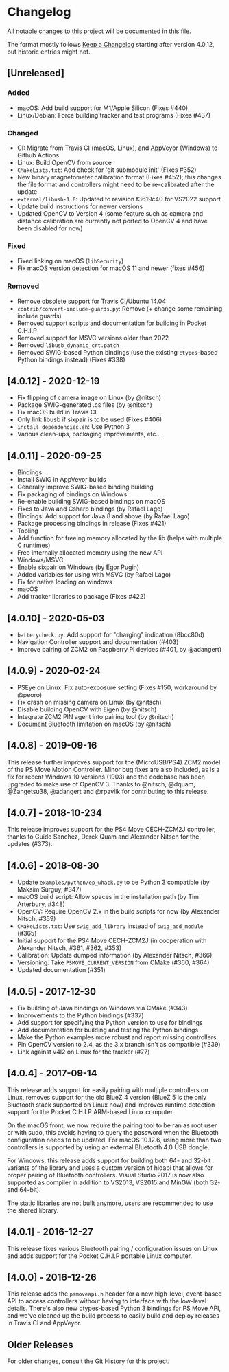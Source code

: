 # Changelog

All notable changes to this project will be documented in this file.

The format mostly follows [Keep a Changelog](https://keepachangelog.com/en/1.0.0/)
starting after version 4.0.12, but historic entries might not.

## [Unreleased]

### Added

- macOS: Add build support for M1/Apple Silicon (Fixes #440)
- Linux/Debian: Force building tracker and test programs (Fixes #437)

### Changed

- CI: Migrate from Travis CI (macOS, Linux), and AppVeyor (Windows) to Github Actions
- Linux: Build OpenCV from source
- `CMakeLists.txt`: Add check for 'git submodule init' (Fixes #352)
- New binary magnetometer calibration format (Fixes #452); this changes the
  file format and controllers might need to be re-calibrated after the update
- `external/libusb-1.0`: Updated to revision f3619c40 for VS2022 support
- Update build instructions for newer versions
- Updated OpenCV to Version 4 (some feature such as camera and distance calibration
  are currently not ported to OpenCV 4 and have been disabled for now)

### Fixed

- Fixed linking on macOS (`libSecurity`)
- Fix macOS version detection for macOS 11 and newer (fixes #456)

### Removed

- Remove obsolete support for Travis CI/Ubuntu 14.04
- `contrib/convert-include-guards.py`: Remove (+ change some remaining include guards)
- Removed support scripts and documentation for building in Pocket C.H.I.P
- Removed support for MSVC versions older than 2022
- Removed `libusb_dynamic_crt.patch`
- Removed SWIG-based Python bindings (use the existing `ctypes`-based Python bindings instead) (Fixes #338)


## [4.0.12] - 2020-12-19

- Fix flipping of camera image on Linux (by @nitsch)
- Package SWIG-generated .cs files (by @nitsch)
- Fix macOS build in Travis CI
- Only link libusb if sixpair is to be used (Fixes #406)
- `install_dependencies.sh`: Use Python 3
- Various clean-ups, packaging improvements, etc...


## [4.0.11] - 2020-09-25

- Bindings
 - Install SWIG in AppVeyor builds
 - Generally improve SWIG-based binding building
 - Fix packaging of bindings on Windows
 - Re-enable building SWIG-based bindings on macOS
 - Fixes to Java and Csharp bindings (by Rafael Lago)
 - Bindings: Add support for Java 8 and above (by Rafael Lago)
 - Package processing bindings in release (Fixes #421)
- Tooling
 - Add function for freeing memory allocated by the lib (helps with multiple C runtimes)
 - Free internally allocated memory using the new API
- Windows/MSVC
 - Enable sixpair on Windows (by Egor Pugin)
 - Added variables for using with MSVC (by Rafael Lago)
 - Fix for native loading on windows
- macOS
 - Add tracker libraries to package (Fixes #422)


## [4.0.10] - 2020-05-03

- `batterycheck.py`: Add support for "charging" indication (8bcc80d)
- Navigation Controller support and documentation (#403)
- Improve pairing of ZCM2 on Raspberry Pi devices (#401, by @adangert)


## [4.0.9] - 2020-02-24

- PSEye on Linux: Fix auto-exposure setting (Fixes #150, workaround by @peoro)
- Fix crash on missing camera on Linux (by @nitsch)
- Disable building OpenCV with Eigen (by @nitsch)
- Integrate ZCM2 PIN agent into pairing tool (by @nitsch)
- Document Bluetooth limitation on macOS (by @nitsch)


## [4.0.8] - 2019-09-16

This release further improves support for the (MicroUSB/PS4) ZCM2 model of the
PS Move Motion Controller. Minor bug fixes are also included, as is a fix for
recent Windows 10 versions (1903) and the codebase has been upgraded to make
use of OpenCV 3. Thanks to @nitsch, @dquam, @Zangetsu38, @adangert and @rpavlik
for contributing to this release.


## [4.0.7] - 2018-10-234

This release improves support for the PS4 Move CECH-ZCM2J controller, thanks to
Guido Sanchez, Derek Quam and Alexander Nitsch for the updates (#373).


## [4.0.6] - 2018-08-30

- Update `examples/python/ep_whack.py` to be Python 3 compatible (by Maksim Surguy, #347)
- macOS build script: Allow spaces in the installation path (by Tim Arterbury, #348)
- OpenCV: Require OpenCV 2.x in the build scripts for now (by Alexander Nitsch, #359)
- `CMakeLists.txt`: Use `swig_add_library` instead of `swig_add_module` (#365)
- Initial support for the PS4 Move CECH-ZCM2J (in cooperation with Alexander Nitsch, #361, #362, #353)
- Calibration: Update dumped information (by Alexander Nitsch, #366)
- Versioning: Take `PSMOVE_CURRENT_VERSION` from CMake (#360, #364)
- Updated documentation (#351)


## [4.0.5] - 2017-12-30

- Fix building of Java bindings on Windows via CMake (#343)
- Improvements to the Python bindings (#337)
- Add support for specifying the Python version to use for bindings
- Add documentation for building and testing the Python bindings
- Make the Python examples more robust and report missing controllers
- Pin OpenCV version to 2.4, as the 3.x branch isn't as compatible (#339)
- Link against v4l2 on Linux for the tracker (#77)


## [4.0.4] - 2017-09-14

This release adds support for easily pairing with multiple controllers on
Linux, removes support for the old BlueZ 4 version (BlueZ 5 is the only
Bluetooth stack supported on Linux now) and improves runtime detection support
for the Pocket C.H.I.P ARM-based Linux computer.

On the macOS front, we now require the pairing tool to be ran as root user or
with sudo, this avoids having to query the password when the Bluetooth
configuration needs to be updated. For macOS 10.12.6, using more than two
controllers is supported by using an external Bluetooth 4.0 USB dongle.

For Windows, this release adds support for building both 64- and 32-bit
variants of the library and uses a custom version of hidapi that allows for
proper pairing of Bluetooth controllers. Visual Studio 2017 is now also
supported as compiler in addition to VS2013, VS2015 and MinGW (both 32- and
64-bit).

The static libraries are not built anymore, users are recommended to use the
shared library.


## [4.0.1] - 2016-12-27

This release fixes various Bluetooth pairing / configuration issues on Linux
and adds support for the Pocket C.H.I.P portable Linux computer.


## [4.0.0] - 2016-12-26

This release adds the `psmoveapi.h` header for a new high-level, event-based
API to access controllers without having to interface with the low-level
details.  There's also new ctypes-based Python 3 bindings for PS Move API, and
we've cleaned up the build process to easily build and deploy releases in
Travis CI and AppVeyor.


## Older Releases

For older changes, consult the Git History for this project.
